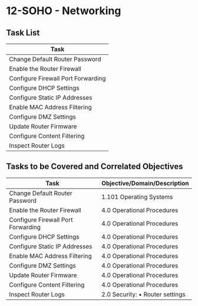 # 12-SOHO - Networking

## Task List


| Task                          |
|-------------------------------|
| Change Default Router Password |
| Enable the Router Firewall     |
| Configure Firewall Port Forwarding |
| Configure DHCP Settings        |
| Configure Static IP Addresses  |
| Enable MAC Address Filtering   |
| Configure DMZ Settings         |
| Update Router Firmware         |
| Configure Content Filtering    |
| Inspect Router Logs            |






## Tasks to be Covered and Correlated Objectives



| Task                          | Objective/Domain/Description                                                      |
|-------------------------------|----------------------------------------------------------------------------------|
| Change Default Router Password | 1.101 Operating Systems                                                          |
| Enable the Router Firewall     | 4.0 Operational Procedures                                                        |
| Configure Firewall Port Forwarding | 4.0 Operational Procedures                                                    |
| Configure DHCP Settings        | 4.0 Operational Procedures                                                        |
| Configure Static IP Addresses  | 4.0 Operational Procedures                                                        |
| Enable MAC Address Filtering   | 4.0 Operational Procedures                                                        |
| Configure DMZ Settings         | 4.0 Operational Procedures                                                        |
| Update Router Firmware         | 4.0 Operational Procedures                                                        |
| Configure Content Filtering    | 4.0 Operational Procedures                                                        |
| Inspect Router Logs            | 2.0 Security: • Router settings                                              |



